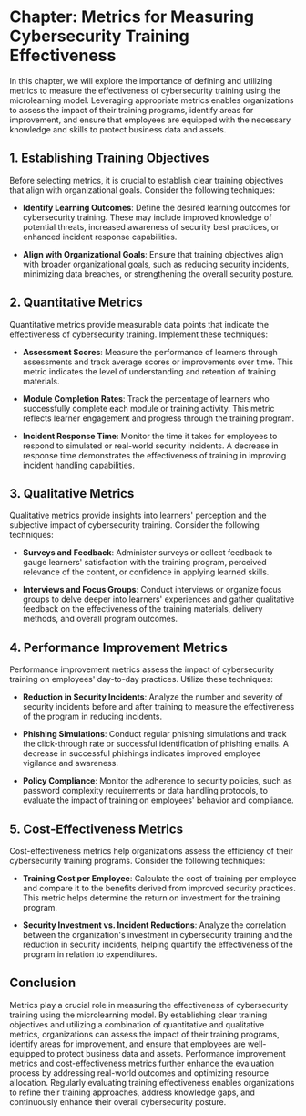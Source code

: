 Chapter: Metrics for Measuring Cybersecurity Training Effectiveness
===================================================================

In this chapter, we will explore the importance of defining and utilizing metrics to measure the effectiveness of cybersecurity training using the microlearning model. Leveraging appropriate metrics enables organizations to assess the impact of their training programs, identify areas for improvement, and ensure that employees are equipped with the necessary knowledge and skills to protect business data and assets.

**1. Establishing Training Objectives**
---------------------------------------

Before selecting metrics, it is crucial to establish clear training objectives that align with organizational goals. Consider the following techniques:

* **Identify Learning Outcomes**: Define the desired learning outcomes for cybersecurity training. These may include improved knowledge of potential threats, increased awareness of security best practices, or enhanced incident response capabilities.

* **Align with Organizational Goals**: Ensure that training objectives align with broader organizational goals, such as reducing security incidents, minimizing data breaches, or strengthening the overall security posture.

**2. Quantitative Metrics**
---------------------------

Quantitative metrics provide measurable data points that indicate the effectiveness of cybersecurity training. Implement these techniques:

* **Assessment Scores**: Measure the performance of learners through assessments and track average scores or improvements over time. This metric indicates the level of understanding and retention of training materials.

* **Module Completion Rates**: Track the percentage of learners who successfully complete each module or training activity. This metric reflects learner engagement and progress through the training program.

* **Incident Response Time**: Monitor the time it takes for employees to respond to simulated or real-world security incidents. A decrease in response time demonstrates the effectiveness of training in improving incident handling capabilities.

**3. Qualitative Metrics**
--------------------------

Qualitative metrics provide insights into learners' perception and the subjective impact of cybersecurity training. Consider the following techniques:

* **Surveys and Feedback**: Administer surveys or collect feedback to gauge learners' satisfaction with the training program, perceived relevance of the content, or confidence in applying learned skills.

* **Interviews and Focus Groups**: Conduct interviews or organize focus groups to delve deeper into learners' experiences and gather qualitative feedback on the effectiveness of the training materials, delivery methods, and overall program outcomes.

**4. Performance Improvement Metrics**
--------------------------------------

Performance improvement metrics assess the impact of cybersecurity training on employees' day-to-day practices. Utilize these techniques:

* **Reduction in Security Incidents**: Analyze the number and severity of security incidents before and after training to measure the effectiveness of the program in reducing incidents.

* **Phishing Simulations**: Conduct regular phishing simulations and track the click-through rate or successful identification of phishing emails. A decrease in successful phishings indicates improved employee vigilance and awareness.

* **Policy Compliance**: Monitor the adherence to security policies, such as password complexity requirements or data handling protocols, to evaluate the impact of training on employees' behavior and compliance.

**5. Cost-Effectiveness Metrics**
---------------------------------

Cost-effectiveness metrics help organizations assess the efficiency of their cybersecurity training programs. Consider the following techniques:

* **Training Cost per Employee**: Calculate the cost of training per employee and compare it to the benefits derived from improved security practices. This metric helps determine the return on investment for the training program.

* **Security Investment vs. Incident Reductions**: Analyze the correlation between the organization's investment in cybersecurity training and the reduction in security incidents, helping quantify the effectiveness of the program in relation to expenditures.

**Conclusion**
--------------

Metrics play a crucial role in measuring the effectiveness of cybersecurity training using the microlearning model. By establishing clear training objectives and utilizing a combination of quantitative and qualitative metrics, organizations can assess the impact of their training programs, identify areas for improvement, and ensure that employees are well-equipped to protect business data and assets. Performance improvement metrics and cost-effectiveness metrics further enhance the evaluation process by addressing real-world outcomes and optimizing resource allocation. Regularly evaluating training effectiveness enables organizations to refine their training approaches, address knowledge gaps, and continuously enhance their overall cybersecurity posture.
